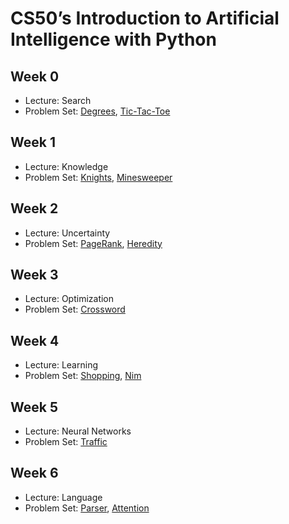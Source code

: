 # CS50’s Introduction to Artificial Intelligence with Python

## Week 0

- Lecture: Search
- Problem Set: [Degrees](degrees), [Tic-Tac-Toe](tictactoe)

## Week 1

- Lecture: Knowledge
- Problem Set: [Knights](knights), [Minesweeper](minesweeper)

## Week 2

- Lecture: Uncertainty
- Problem Set: [PageRank](pagerank), [Heredity](heredity)

## Week 3

- Lecture: Optimization
- Problem Set: [Crossword](crossword)

## Week 4

- Lecture: Learning
- Problem Set: [Shopping](shopping), [Nim](nim)

## Week 5

- Lecture: Neural Networks
- Problem Set: [Traffic](traffic)

## Week 6

- Lecture: Language
- Problem Set: [Parser](parser), [Attention](attention)
